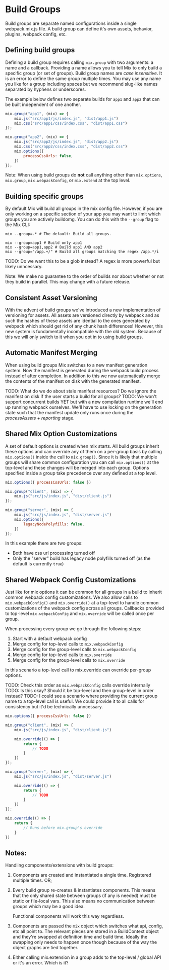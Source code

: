# Build Groups

Build groups are separate named configurations inside a single webpack.mix.js file. A build group can define it's own assets, behavior, plugins, webpack config, etc.

## Defining build groups

Defining a build group requires calling `mix.group` with two arguments: a name and a callback. Providing a name allows you to tell Mix to only build a specific group (or set of groups). Build group names are _case insensitive_. It is an error to define the same group multiple times. You may use any name you like for a group including spaces but we recommend slug-like names separated by hyphens or underscores.

The example below defines two separate builds for `app1` and `app2` that can be built independent of one another.

```js
mix.group("app1", (mix) => {
    mix.js("src/app1/js/index.js", "dist/app1.js")
    mix.css("src/app1/css/index.css", "dist/app1.css")
});

mix.group("app2", (mix) => {
    mix.js("src/app2/js/index.js", "dist/app2.js")
    mix.css("src/app2/css/index.css", "dist/app2.css")
    mix.options({
        processCssUrls: false,
    })
});
```

Note: When using build groups do **not** call anything other than `mix.options`, `mix.group`, `mix.webpackConfig`, or `mix.extend` at the top level.

## Building specific groups

By default Mix will build all groups in the mix config file. However, if you are only working on a specific section of your app you may want to limit which groups you are actively buildomg. You can do this with the `--group` flag to the Mix CLI:

```shell
mix --group=.* # The default: Build all groups.

mix --group=app1 # Build only app1
mix --group=app1,app2 # Build app1 AND app2
mix --group="/app.+/" # Build all groups matching the regex /app.*/i
```

TODO: Do we want this to be a glob instead? A regex is more powerful but likely unncessary.

Note: We make no guarantee to the order of builds nor about whether or not they build in parallel. This may change with a future release.

## Consistent Asset Versioning

With the advent of build groups we've introduced a new implementation of versioning for assets. All assets are versioned directly by webpack and as such the hashes of these assets are idential to the ones generated by webpack which should get rid of any chunk hash differences! However, this new system is fundamentally incompatible with the old system. Because of this we will only switch to it when you opt in to using build groups.

## Automatic Manifest Merging

When using build groups Mix switches to a new manifest generation system. Now the manifest is generated during the webpack build process instead of after completion. In addition to this we now automatically merge the contents of the manifest on disk with the generated manifest.

TODO: What do we do about stale manifest resources? Do we ignore the manifest on disk if the user starts a build for all groups?
TODO: We won't support concurrent builds YET but with a new compilation runtime we'll end up running webpack ourselves. We'll have to use locking on the generation state such that the manifest update only runs once during the _processAssets + reporting_ stage.

## Shared Mix Option Customizations

A set of default options is created when mix starts. All build groups inherit these options and can override any of them on a per-group basis by calling `mix.options()` inside the call to `mix.group()`. Since it is likely that multiple groups will share common configuration you can call `mix.options()` at the top-level and these changes will be merged into each group. Options specified inside a group take precedence over any defined at a top level.

```js
mix.options({ processCssUrls: false })

mix.group("client", (mix) => {
    mix.js("src/js/index.js", "dist/client.js")
});

mix.group("server", (mix) => {
    mix.js("src/js/index.js", "dist/server.js")
    mix.options({
        legacyNodePolyfills: false,
    })
});
```

In this example there are two groups:
- Both have css url processing turned off
- Only the "server" build has legacy node polyfills turned off (as the default is currently `true`)

## Shared Webpack Config Customizations

Just like for mix options it can be common for all groups in a build to inherit common webpack config customizations. We also allow calls to `mix.webpackConfig()` and `mix.override()` at a top-level to handle common customizations of the webpack config across all groups. Callbacks provided to top-level `mix.webpackConfig` and `mix.override` will be called once per group.

When processing every group we go through the following steps:
1. Start with a default webpack config
2. Merge config for top-level calls to `mix.webpackConfig`
3. Merge config for the group-level calls to `mix.webpackConfig`
4. Merge config for top-level calls to `mix.override`
5. Merge config for the group-level calls to `mix.override`

In this scenario a top-level call to mix.override can override per-group options.

TODO: Check this order as `mix.webpackConfig` calls override internally
TODO: Is this okay? Should it be top-level and then group-level in order instead?
TODO: I could see a scenario where providing the current group name to a top-level call is useful. We could provide it to all calls for consistency but it'd be technically unncessary.

```js
mix.options({ processCssUrls: false })

mix.group("client", (mix) => {
    mix.js("src/js/index.js", "dist/client.js")

    mix.override(() => {
        return {
            // TODO
        }
    })
});

mix.group("server", (mix) => {
    mix.js("src/js/index.js", "dist/server.js")

    mix.override(() => {
        return {
            // TODO
        }
    })
});

mix.override(() => {
    return {
        // Runs before mix.group's override
    }
})
```

## Notes:

Handling components/extensions with build groups:

1. Components are created and instantiated a single time. Registered multiple times. OR;
2. Every build group re-creates & instantiates components. This means that the only shared state between groups (if any is needed) must be static or file-local vars.
   This also means no communication between groups which may be a good idea.

   Functional components will work this way regardless.

3. Components are passed the `mix` object which switches what api, config, etc all point to. The relevant pieces are stored in a BuildContext object and they're swapped at definition time and build time.
   Ideally the swapping only needs to happen once though because of the way the object graphs are tied together.


4. Either calling mix.extension in a group adds to the top-level / global API or it's an error. Which is it?
